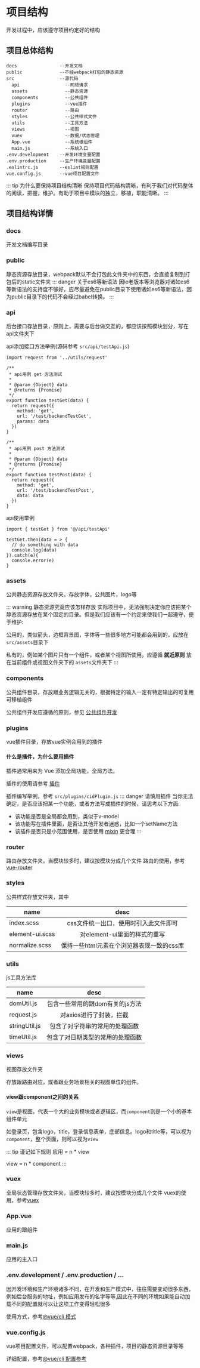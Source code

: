# 项目结构
开发过程中，应该遵守项目约定好的结构

## 项目总体结构
```
docs                --开发文档
public              --不经webpack打包的静态资源
src                 --源代码
  api                 --网络请求
  assets              --静态资源
  components          --公共组件
  plugins             --vue插件
  router              --路由
  styles              --公共样式文件
  utils               --工具方法
  views               --视图
  vuex                --数据/状态管理
  App.vue             --系统根组件
  main.js             --系统入口
.env.development    --开发环境变量配置
.env.production     --生产环境变量配置
.eslintrc.js        --eslint规则配置
vue.config.js       --vue项目配置文件
```
::: tip 为什么要保持项目结构清晰
保持项目代码结构清晰，有利于我们对代码整体的阅读，把握，维护。有助于项目中模块的独立，移植，职能清晰。
:::

## 项目结构详情

### docs
开发文档编写目录

### public
静态资源存放目录，webpack默认不会打包此文件夹中的东西，会直接复制到打包后的static文件夹
::: danger 关于es6等新语法
因ie老版本等浏览器对诸如es6等新语法的支持度不够好，应尽量避免在public目录下使用诸如es6等新语法，因为public目录下的代码不会经过babel转换。
:::

### api
后台接口存放目录，原则上，需要与后台做交互的，都应该按照模块划分，写在api文件夹下

api添加接口方法举例(源码参考 <code>src/api/testApi.js</code>)

```
import request from '../utils/request'

/**
 * api用例 get 方法测试
 *
 * @param {Object} data
 * @returns {Promise}
 */
export function testGet(data) {
  return request({
    method: 'get',
    url: '/test/backendTestGet',
    params: data
  })
}

/**
 * api用例 post 方法测试
 *
 * @param {Object} data
 * @returns {Promise}
 */
export function testPost(data) {
  return request({
    method: 'get',
    url: '/test/backendTestPost',
    data: data
  })
}
```

api使用举例

```
import { testGet } from '@/api/testApi'

testGet.then(data = > {
  // do something with data
  console.log(data)
}).catch(e){
  console.error(e)
}
```

### assets

公共静态资源存放文件夹。存放字体，公共图片，logo等

::: warning 静态资源究竟应该怎样存放
实际项目中，无法强制决定你应该把某个静态资源存放在某个固定的目录。但是我们应该有一个约定来使我们一起遵守，便于维护:

公用的，类似箭头，边框背景图，字体等一些很多地方可能都会用到的，应放在<code>src/assets</code>目录下

私有的，例如某个图片只有一个组件，或者某个视图所使用，应遵循 **就近原则** 放在当前组件或视图文件夹下的 <code>assets</code>文件夹下
:::

### components

公共组件目录，存放跟业务逻辑无关的，根据特定的输入一定有特定输出的可复用可移植组件

公共组件开发应遵循的原则，参见 [公共组件开发](/开发规范/开发规范.md#公共组件开发)

### plugins

vue插件目录，存放vue实例会用到的插件

#### 什么是插件，为什么要用插件

插件通常用来为 Vue 添加全局功能，全局方法。

插件的使用请参考 [插件](https://cn.vuejs.org/v2/guide/plugins.html)

插件编写举例，参考 <code>src/plugins/cidPlugin.js</code>
::: danger 请慎用插件
当你无法确定，是否应该把某一个功能，或者方法写成插件的时候，请思考以下方面:
+ 该功能是否是全局都会用到，类似于v-model
+ 该功能写在插件里面，是否让其他开发者迷惑，比如一个setName方法
+ 该插件是否只是小范围使用，是否使用 [mixin](https://cn.vuejs.org/v2/guide/mixins.html) 更合理
:::

### router

路由存放文件夹，当模块较多时，建议按模块分成几个文件
路由的使用，参考[vue-router](https://router.vuejs.org/zh/)

### styles

公共样式存放文件夹，其中

| name              | desc                                  |
| ----------------- |:-------------------------------------:|
| index.scss        | css文件统一出口，使用时引入此文件即可    |
| element-ui.scss   | 对element-ui里面的样式的重写            |
| normalize.scss    | 保持一些html元素在个浏览器表现一致的css库|

### utils

js工具方法库

| name              | desc                                  |
| ----------------- |:-------------------------------------:|
| domUtil.js        | 包含一些常用的跟dom有关的js方法          |
| request.js        | 对axios进行了封装，拦截                 |
| stringUtil.js     | 包含了对字符串的常用的处理函数           |
| timeUtil.js       | 包含了对日期类型的常用的处理函数         |

### views

视图存放文件夹

存放跟路由对应，或者跟业务场景相关的视图单位的组件。

#### view跟component之间的关系

<code>view</code>是视图，代表一个大的业务模块或者逻辑区，而<code>component</code>则是一个小的基本组件单元

如登录页，包含logo，title，登录信息表单，底部信息。logo和title等，可以视为<code>component</code>，整个页面，则可以视为<code>view</code>

::: tip 谨记如下规则
应用 = n * view

view = n * component
:::

### vuex

全局状态管理存放文件夹，当模块较多时，建议按模块分成几个文件
vuex的使用，参考[vuex](https://vuex.vuejs.org/zh/)

### App.vue

应用的跟组件

### main.js

应用的主入口

### .env.development / .env.production / ...

因开发环境和生产环境诸多不同，在开发和生产模式中，往往需要变动很多东西，例如后台服务的地址，例如应用发布的名字等等,因此在不同的环境如果能自动加载不同的配置就可以让这项工作变得轻松很多

使用方式，参考[@vue/cli 模式](https://cli.vuejs.org/zh/guide/mode-and-env.html#模式)

### vue.config.js

vue项目配置文件，可以配置webpack，各种插件，项目的静态资源目录等等

详细配置，参考[@vue/cli 配置参考](https://cli.vuejs.org/zh/config/) 